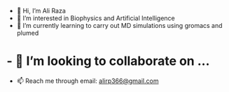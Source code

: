 - 👋 Hi, I’m Ali Raza
- 👀 I’m interested in Biophysics and Artificial Intelligence
- 🌱 I’m currently learning to carry out MD simulations using gromacs and plumed
# - 💞️ I’m looking to collaborate on ...
- 📫 Reach me through email: alirp366@gmail.com

<!---
aliraza-aa/aliraza-aa is a ✨ special ✨ repository because its `README.md` (this file) appears on your GitHub profile.
You can click the Preview link to take a look at your changes.
--->
